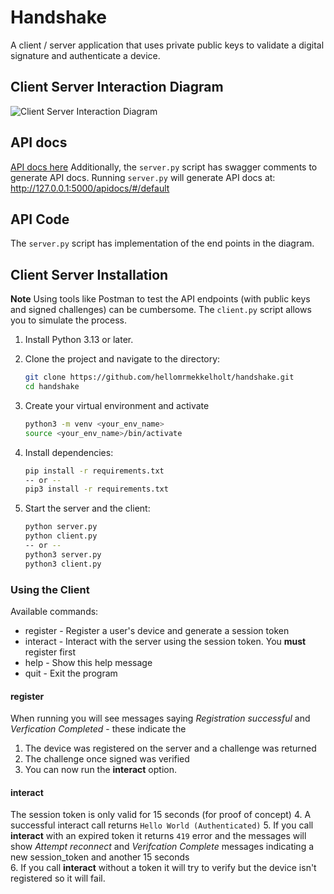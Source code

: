 # Handshake 
A client / server application that uses private public keys to validate a digital signature and authenticate a device.

 ## Client Server Interaction Diagram
![Client Server Interaction Diagram](https://github.com/user-attachments/assets/a93bcc10-d89b-4f37-82b7-c1a00037a7bf)

## API docs 
[API docs here](https://github.com/user-attachments/files/18855064/authentication-api.pdf)
Additionally, the `server.py` script has swagger comments to generate API docs. Running `server.py` will generate API docs at: http://127.0.0.1:5000/apidocs/#/default

## API Code
The `server.py` script has implementation of the end points in the diagram. 

## Client Server Installation
**Note** Using tools like Postman to test the API endpoints (with public keys and signed challenges) can be cumbersome. The `client.py` script allows you to simulate the process.  

1. Install Python 3.13 or later. 
2. Clone the project and navigate to the directory:

    ```bash
    git clone https://github.com/hellomrmekkelholt/handshake.git
    cd handshake
    ```
3. Create your virtual environment and activate

    ```bash
    python3 -m venv <your_env_name>
    source <your_env_name>/bin/activate 
    ```

4. Install dependencies:

    ```bash
    pip install -r requirements.txt
    -- or --
    pip3 install -r requirements.txt
    ```

5. Start the server and the client: 

    ```bash
    python server.py
    python client.py
    -- or --
    python3 server.py
    python3 client.py
    ```

### Using the Client
Available commands:
* register - Register a user's device and generate a session token
* interact - Interact with the server using the session token. You **must** register first 
* help - Show this help message
* quit - Exit the program

#### register 
When running you will see messages saying *Registration successful* and *Verfication Completed* - these indicate the  
1. The device was registered on the server and a challenge was returned
2. The challenge once signed was verified
3. You can now run the **interact** option. 

#### interact
The session token is only valid for 15 seconds (for proof of concept)
4. A successful interact call returns `Hello World (Authenticated)` 
5. If you call **interact** with an expired token it returns `419` error and the messages will show *Attempt reconnect* and *Verifcation Complete* messages indicating a new session_token and another 15 seconds  
6. If you call **interact** without a token it will try to verify but the device isn't registered so it will fail. 